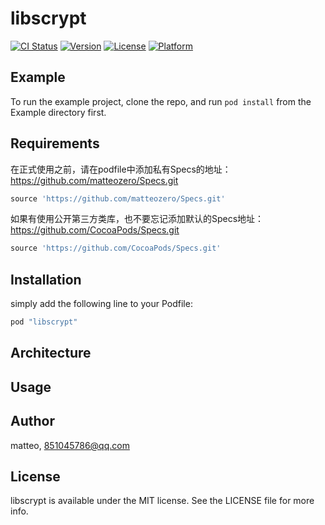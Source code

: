 # libscrypt

[![CI Status](http://img.shields.io/travis/matteo/libscrypt.svg?style=flat)](https://travis-ci.org/matteo/libscrypt)
[![Version](https://img.shields.io/cocoapods/v/libscrypt.svg?style=flat)](http://cocoapods.org/pods/libscrypt)
[![License](https://img.shields.io/cocoapods/l/libscrypt.svg?style=flat)](http://cocoapods.org/pods/libscrypt)
[![Platform](https://img.shields.io/cocoapods/p/libscrypt.svg?style=flat)](http://cocoapods.org/pods/libscrypt)

## Example

To run the example project, clone the repo, and run `pod install` from the Example directory first.

## Requirements

在正式使用之前，请在podfile中添加私有Specs的地址：https://github.com/matteozero/Specs.git

```ruby
source 'https://github.com/matteozero/Specs.git'
```

如果有使用公开第三方类库，也不要忘记添加默认的Specs地址：https://github.com/CocoaPods/Specs.git

```ruby
source 'https://github.com/CocoaPods/Specs.git'
```

## Installation

simply add the following line to your Podfile:

```ruby
pod "libscrypt"
```

## Architecture



## Usage



## Author

matteo, 851045786@qq.com

## License

libscrypt is available under the MIT license. See the LICENSE file for more info.
